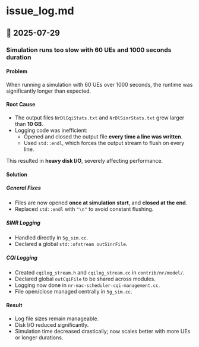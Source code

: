 # issue_log.md

## 📅 2025-07-29

### Simulation runs too slow with 60 UEs and 1000 seconds duration

#### Problem
When running a simulation with 60 UEs over 1000 seconds, the runtime was significantly longer than expected.

#### Root Cause
- The output files `NrDlCqiStats.txt` and `NrDlSinrStats.txt` grew larger than **10 GB**.
- Logging code was inefficient:
  - Opened and closed the output file **every time a line was written**.
  - Used `std::endl`, which forces the output stream to flush on every line.

This resulted in **heavy disk I/O**, severely affecting performance.

#### Solution

##### General Fixes
- Files are now opened **once at simulation start**, and **closed at the end**.
- Replaced `std::endl` with `"\n"` to avoid constant flushing.

##### SINR Logging
- Handled directly in `5g_sim.cc`.
- Declared a global `std::ofstream outSinrFile`.

##### CQI Logging
- Created `cqilog_stream.h` and `cqilog_stream.cc` in `contrib/nr/model/`.
- Declared global `outCqiFile` to be shared across modules.
- Logging now done in `nr-mac-scheduler-cqi-management.cc`.
- File open/close managed centrally in `5g_sim.cc`.

#### Result
- Log file sizes remain manageable.
- Disk I/O reduced significantly.
- Simulation time decreased drastically; now scales better with more UEs or longer durations.


